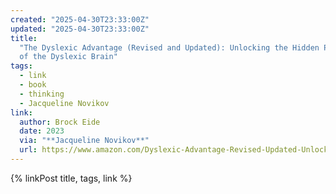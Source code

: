 ```yaml
---
created: "2025-04-30T23:33:00Z"
updated: "2025-04-30T23:33:00Z"
title:
  "The Dyslexic Advantage (Revised and Updated): Unlocking the Hidden Potential
  of the Dyslexic Brain"
tags:
  - link
  - book
  - thinking
  - Jacqueline Novikov
link:
  author: Brock Eide
  date: 2023
  via: "**Jacqueline Novikov**"
  url: https://www.amazon.com/Dyslexic-Advantage-Revised-Updated-Unlocking-ebook/dp/B0B1BRHS6S
---
```


{% linkPost title, tags, link %}
